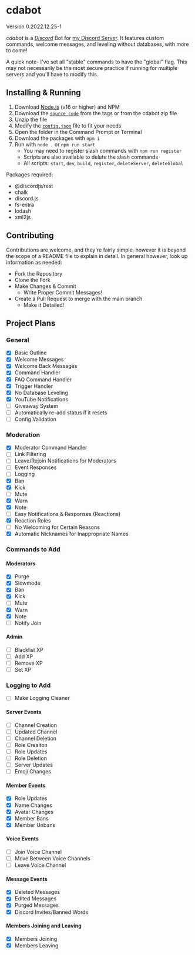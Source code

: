 # cdabot
Version 0.2022.12.25-1

*cdabot* is a [*Discord*](https://discord.com) Bot for [my Discord Server](https://discord.gg/da32ASg). It features custom commands, welcome messages, and leveling without databases, with more to come!

A quick note- I've set all "stable" commands to have the "global" flag. This may not necessarily be the most secure practice if running for multiple servers and you'll have to modify this.

## Installing & Running
1. Download [Node.js](https://nodejs.org/) (v16 or higher) and NPM
2. Download the [`source code`](https://github.com/cda94581/cdabot/tags) from the tags or from the cdabot.zip file
3. Unzip the file
4. Modify the [`config.json`](config.json) file to fit your needs
5. Open the folder in the Command Prompt or Terminal
6. Download the packages with `npm i`
7. Run with `node .` or `npm run start`
	- You may need to register slash commands with `npm run register`
	- Scripts are also available to delete the slash commands
	- All scripts: `start`, `dev`, `build`, `register`, `deleteServer`, `deleteGlobal`

Packages required:
- @discordjs/rest
- chalk
- discord.js
- fs-extra
- lodash
- xml2js

## Contributing
Contributions are welcome, and they're fairly simple, however it is beyond the scope of a README file to explain in detail. In general however, look up information as needed:
- Fork the Repository
- Clone the Fork
- Make Changes & Commit
	- Write Proper Commit Messages!
- Create a Pull Request to merge with the main branch
	- Make it Detailed!

## Project Plans
### General
- [x] Basic Outline
- [x] Welcome Messages
- [x] Welcome Back Messages
- [x] Command Handler
- [x] FAQ Command Handler
- [x] Trigger Handler
- [x] No Database Leveling
- [x] YouTube Notifications
- [ ] Giveaway System
- [ ] Automatically re-add status if it resets
- [ ] Config Validation

### Moderation
- [x] Moderator Command Handler
- [ ] Link Filtering
- [ ] Leave/Rejoin Notifications for Moderators
- [ ] Event Responses
- [ ] Logging
- [x] Ban
- [x] Kick
- [ ] Mute
- [x] Warn
- [x] Note
- [ ] Easy Notifications & Responses (Reactions)
- [x] Reaction Roles
- [ ] No Welcoming for Certain Reasons
- [x] Automatic Nicknames for Inappropriate Names

### Commands to Add
#### Moderators
- [x] Purge
- [x] Slowmode
- [x] Ban
- [x] Kick
- [ ] Mute
- [x] Warn
- [x] Note
- [ ] Notify Join

#### Admin
- [ ] Blacklist XP
- [ ] Add XP
- [ ] Remove XP
- [ ] Set XP

### Logging to Add
- [ ] Make Logging Cleaner

#### Server Events
- [ ] Channel Creation
- [ ] Updated Channel
- [ ] Channel Deletion
- [ ] Role Creaiton
- [ ] Role Updates
- [ ] Role Deletion
- [ ] Server Updates
- [ ] Emoji Changes

#### Member Events
- [x] Role Updates
- [x] Name Changes
- [x] Avatar Changes
- [x] Member Bans
- [x] Member Unbans

#### Voice Events
- [ ] Join Voice Channel
- [ ] Move Between Voice Channels
- [ ] Leave Voice Channel

#### Message Events
- [x] Deleted Messages
- [x] Edited Messages
- [x] Purged Messages
- [x] Discord Invites/Banned Words

#### Members Joining and Leaving
- [x] Members Joining
- [x] Members Leaving